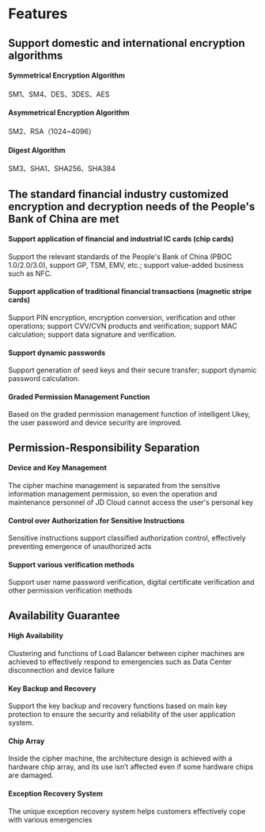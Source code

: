 # Features

## Support domestic and international encryption algorithms

#### Symmetrical Encryption Algorithm
SM1、SM4、DES、3DES、AES

#### Asymmetrical Encryption Algorithm
SM2、RSA（1024~4096）

#### Digest Algorithm
SM3、SHA1、SHA256、SHA384

## The standard financial industry customized encryption and decryption needs of the People's Bank of China are met

#### Support application of financial and industrial IC cards (chip cards)
Support the relevant standards of the People's Bank of China (PBOC 1.0/2.0/3.0), support GP, TSM, EMV, etc.; support value-added business such as NFC.

#### Support application of traditional financial transactions (magnetic stripe cards)
Support PIN encryption, encryption conversion, verification and other operations; support CVV/CVN products and verification; support MAC calculation; support data signature and verification.

#### Support dynamic passwords
Support generation of seed keys and their secure transfer; support dynamic password calculation.

#### Graded Permission Management Function
Based on the graded permission management function of intelligent Ukey, the user password and device security are improved.

## Permission-Responsibility Separation

#### Device and Key Management
The cipher machine management is separated from the sensitive information management permission, so even the operation and maintenance personnel of JD Cloud cannot access the user's personal key

#### Control over Authorization for Sensitive Instructions
Sensitive instructions support classified authorization control, effectively preventing emergence of unauthorized acts

#### Support various verification methods
Support user name password verification, digital certificate verification and other permission verification methods

## Availability Guarantee
#### High Availability
Clustering and functions of Load Balancer between cipher machines are achieved to effectively respond to emergencies such as Data Center disconnection and device failure

#### Key Backup and Recovery
Support the key backup and recovery functions based on main key protection to ensure the security and reliability of the user application system.

#### Chip Array
Inside the cipher machine, the architecture design is achieved with a hardware chip array, and its use isn’t affected even if some hardware chips are damaged.

#### Exception Recovery System
The unique exception recovery system helps customers effectively cope with various emergencies
